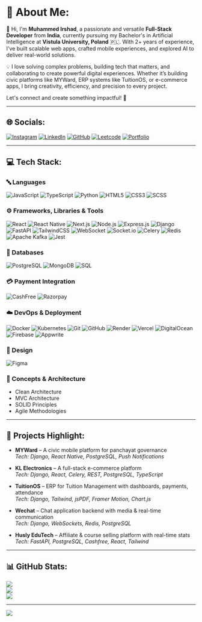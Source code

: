 # 💫 About Me:
👋 Hi, I'm **Muhammed Irshad**, a passionate and versatile **Full-Stack Developer** from **India**, currently pursuing my Bachelor's in Artificial Intelligence at **Vistula University, Poland** 🇵🇱. With 2+ years of experience, I've built scalable web apps, crafted mobile experiences, and explored AI to deliver real-world solutions.

💡 I love solving complex problems, building tech that matters, and collaborating to create powerful digital experiences. Whether it’s building civic platforms like MYWard, ERP systems like TuitionOS, or e-commerce apps, I bring creativity, efficiency, and precision to every project.

Let's connect and create something impactful! 🚀

---

## 🌐 Socials:
[![Instagram](https://img.shields.io/badge/Instagram-%23E4405F.svg?logo=Instagram&logoColor=white)](https://www.instagram.com/irshad0722/)  [![LinkedIn](https://img.shields.io/badge/LinkedIn-%230077B5.svg?logo=linkedin&logoColor=white)](https://www.linkedin.com/in/muhammed-irshad-81985b287/)  [![GitHub](https://img.shields.io/badge/GitHub-%2312100E.svg?logo=github&logoColor=white)](https://github.com/irshadirshu0722)  [![Leetcode](https://img.shields.io/badge/Leetcode-%23007EC6.svg?logo=leetcode&logoColor=white)](https://leetcode.com/u/irshadirshuu1213/)  [![Portfolio](https://img.shields.io/badge/Portfolio-%2300C7B7.svg?logo=vercel&logoColor=white)](https://my-portfolio-beta-rust-28.vercel.app/)

---

## 💻 Tech Stack:

### 🔤 Languages
![JavaScript](https://img.shields.io/badge/JavaScript-F7DF1E?style=flat&logo=javascript&logoColor=black)
![TypeScript](https://img.shields.io/badge/TypeScript-007ACC?style=flat&logo=typescript&logoColor=white)
![Python](https://img.shields.io/badge/Python-3776AB?style=flat&logo=python&logoColor=white)
![HTML5](https://img.shields.io/badge/HTML5-E34F26?style=flat&logo=html5&logoColor=white)
![CSS3](https://img.shields.io/badge/CSS3-1572B6?style=flat&logo=css3&logoColor=white)
![SCSS](https://img.shields.io/badge/Sass-CC6699?style=flat&logo=sass&logoColor=white)

### ⚙️ Frameworks, Libraries & Tools
![React](https://img.shields.io/badge/React-20232a?style=flat&logo=react&logoColor=61DAFB)
![React Native](https://img.shields.io/badge/React%20Native-20232a?style=flat&logo=react&logoColor=61DAFB)
![Next.js](https://img.shields.io/badge/Next.js-000000?style=flat&logo=next.js&logoColor=white)
![Node.js](https://img.shields.io/badge/Node.js-339933?style=flat&logo=node.js&logoColor=white)
![Express.js](https://img.shields.io/badge/Express.js-404D59?style=flat&logo=express&logoColor=white)
![Django](https://img.shields.io/badge/Django-092E20?style=flat&logo=django&logoColor=white)
![FastAPI](https://img.shields.io/badge/FastAPI-005571?style=flat&logo=fastapi)
![TailwindCSS](https://img.shields.io/badge/TailwindCSS-38B2AC?style=flat&logo=tailwind-css&logoColor=white)
![WebSocket](https://img.shields.io/badge/WebSocket-000000?style=flat)
![Socket.io](https://img.shields.io/badge/Socket.io-010101?style=flat&logo=socket.io&logoColor=white)
![Celery](https://img.shields.io/badge/Celery-darkgreen?style=flat)
![Redis](https://img.shields.io/badge/Redis-DC382D?style=flat&logo=redis&logoColor=white)
![Apache Kafka](https://img.shields.io/badge/Kafka-231F20?style=flat&logo=apachekafka&logoColor=white)
![Jest](https://img.shields.io/badge/Jest-C21325?style=flat&logo=jest&logoColor=white)

### 🧩 Databases
![PostgreSQL](https://img.shields.io/badge/PostgreSQL-316192?style=flat&logo=postgresql&logoColor=white)
![MongoDB](https://img.shields.io/badge/MongoDB-47A248?style=flat&logo=mongodb&logoColor=white)
![SQL](https://img.shields.io/badge/SQL-4479A1?style=flat&logo=mysql&logoColor=white)

### 💳 Payment Integration
![CashFree](https://img.shields.io/badge/CashFree-00B386?style=flat)
![Razorpay](https://img.shields.io/badge/Razorpay-02042B?style=flat&logo=razorpay&logoColor=white)

### ☁️ DevOps & Deployment
![Docker](https://img.shields.io/badge/Docker-2496ED?style=flat&logo=docker&logoColor=white)
![Kubernetes](https://img.shields.io/badge/Kubernetes-326CE5?style=flat&logo=kubernetes&logoColor=white)
![Git](https://img.shields.io/badge/Git-F05032?style=flat&logo=git&logoColor=white)
![GitHub](https://img.shields.io/badge/GitHub-181717?style=flat&logo=github&logoColor=white)
![Render](https://img.shields.io/badge/Render-46E3B7?style=flat&logo=render&logoColor=white)
![Vercel](https://img.shields.io/badge/Vercel-000000?style=flat&logo=vercel&logoColor=white)
![DigitalOcean](https://img.shields.io/badge/DigitalOcean-0080FF?style=flat&logo=digitalocean&logoColor=white)
![Firebase](https://img.shields.io/badge/Firebase-FFCA28?style=flat&logo=firebase&logoColor=black)
![Appwrite](https://img.shields.io/badge/Appwrite-F02E65?style=flat&logo=appwrite&logoColor=white)

### 🎨 Design
![Figma](https://img.shields.io/badge/Figma-F24E1E?style=flat&logo=figma&logoColor=white)

### 🧠 Concepts & Architecture
- Clean Architecture  
- MVC Architecture  
- SOLID Principles  
- Agile Methodologies  

---

## 🚀 Projects Highlight:
- **MYWard** – A civic mobile platform for panchayat governance  
  _Tech: Django, React Native, PostgreSQL, Push Notifications_

- **KL Electronics** – A full-stack e-commerce platform  
  _Tech: Django, React, Celery, REST, PostgreSQL, TypeScript_

- **TuitionOS** – ERP for Tuition Management with dashboards, payments, attendance  
  _Tech: Django, Tailwind, jsPDF, Framer Motion, Chart.js_

- **Wechat** – Chat application backend with media & real-time communication  
  _Tech: Django, WebSockets, Redis, PostgreSQL_

- **Husly EduTech** – Affiliate & course selling platform with real-time stats  
  _Tech: FastAPI, PostgreSQL, Cashfree, React, Tailwind_

---
## 📊 GitHub Stats:
![](https://github-readme-stats.vercel.app/api?username=irshadirshu0722&theme=radical&hide_border=false&include_all_commits=true&count_private=true)<br/>
![](https://github-readme-streak-stats.herokuapp.com/?user=irshadirshu0722&theme=radical&hide_border=false)<br/>
![](https://github-readme-stats.vercel.app/api/top-langs/?username=irshadirshu0722&langs_count=8&theme=radical&hide_border=false&layout=compact)


---

[![](https://visitcount.itsvg.in/api?id=irshadirshu0722&icon=0&color=1)](https://visitcount.itsvg.in)

<!-- Made with 💻 by Muhammed Irshad -->
